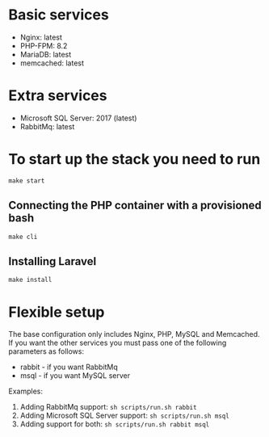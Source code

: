 # Basic services
* Nginx: latest
* PHP-FPM: 8.2
* MariaDB: latest
* memcached: latest

# Extra services
* Microsoft SQL Server: 2017 (latest)
* RabbitMq: latest

# To start up the stack you need to run
`make start`

## Connecting the PHP container with a provisioned bash
`make cli`

## Installing Laravel
`make install`

# Flexible setup
The base configuration only includes Nginx, PHP, MySQL and Memcached. If you want the other services you must pass one
of the following parameters as follows:
* rabbit - if you want RabbitMq
* msql - if you want MySQL server

Examples:
1. Adding RabbitMq support: `sh scripts/run.sh rabbit`
2. Adding Microsoft SQL Server support: `sh scripts/run.sh msql`
3. Adding support for both: `sh scripts/run.sh rabbit msql`

